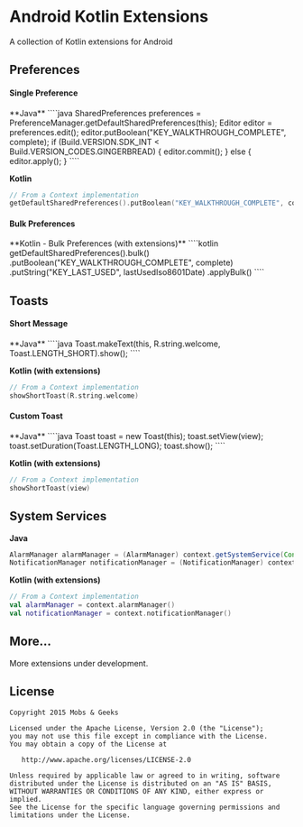 Android Kotlin Extensions
=========================
A collection of Kotlin extensions for Android

Preferences
-------------------------
<h4>Single Preference</h4>
**Java**
````java
SharedPreferences preferences = PreferenceManager.getDefaultSharedPreferences(this);
Editor editor = preferences.edit();
editor.putBoolean("KEY_WALKTHROUGH_COMPLETE", complete);
if (Build.VERSION.SDK_INT < Build.VERSION_CODES.GINGERBREAD) {
  editor.commit();
} else {
  editor.apply();
}
````

**Kotlin**
````kotlin
// From a Context implementation
getDefaultSharedPreferences().putBoolean("KEY_WALKTHROUGH_COMPLETE", complete)
````

<h4>Bulk Preferences</h4>
**Kotlin - Bulk Preferences (with extensions)**
````kotlin
getDefaultSharedPreferences().bulk()
  .putBoolean("KEY_WALKTHROUGH_COMPLETE", complete)
  .putString("KEY_LAST_USED", lastUsedIso8601Date)
  .applyBulk()
````

Toasts
-------------------------
<h4>Short Message</h4>
**Java**
````java
Toast.makeText(this, R.string.welcome, Toast.LENGTH_SHORT).show();
````

**Kotlin (with extensions)**
````kotlin
// From a Context implementation
showShortToast(R.string.welcome)
````

<h4>Custom Toast</h4>
**Java**
````java
Toast toast = new Toast(this);
toast.setView(view);
toast.setDuration(Toast.LENGTH_LONG);
toast.show();
````

**Kotlin (with extensions)**
````kotlin
// From a Context implementation
showShortToast(view)
````

System Services
-------------------------
**Java**
````java
AlarmManager alarmManager = (AlarmManager) context.getSystemService(Context.ALARM_SERVICE);
NotificationManager notificationManager = (NotificationManager) context.getSystemService(Context.NOTIFICATION_SERVICE);
````

**Kotlin (with extensions)**
````kotlin
// From a Context implementation
val alarmManager = context.alarmManager()
val notificationManager = context.notificationManager()
````

More...
-------------------------
More extensions under development.

License
-------------------------
    Copyright 2015 Mobs & Geeks

    Licensed under the Apache License, Version 2.0 (the "License");
    you may not use this file except in compliance with the License.
    You may obtain a copy of the License at

       http://www.apache.org/licenses/LICENSE-2.0

    Unless required by applicable law or agreed to in writing, software
    distributed under the License is distributed on an "AS IS" BASIS,
    WITHOUT WARRANTIES OR CONDITIONS OF ANY KIND, either express or implied.
    See the License for the specific language governing permissions and
    limitations under the License.
